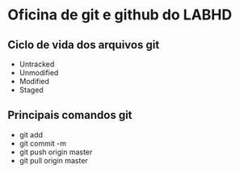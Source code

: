 # Oficina de git e github do LABHD

## Ciclo de vida dos arquivos git
- Untracked
- Unmodified
- Modified
- Staged

## Principais comandos git
- git add
- git commit -m
- git push origin master
- git pull origin master
